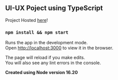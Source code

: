 ## UI-UX Poject using TypeScript

Project Hosted [here](https://thefirstock-uiux.vercel.app/)!

### `npm install && npm start`

Runs the app in the development mode.\
Open [http://localhost:3000](http://localhost:3000) to view it in the browser.

The page will reload if you make edits.\
You will also see any lint errors in the console.

**Created using Node version 16.20**
